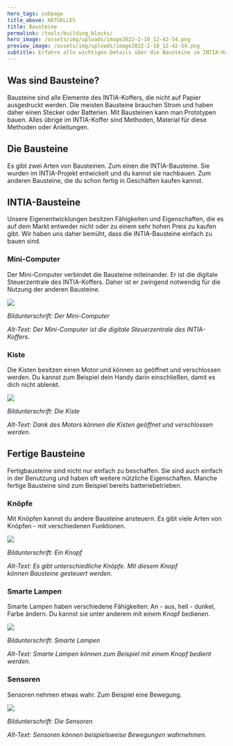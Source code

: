 ```yaml
---
hero_tags: subpage
title_above: AKTUELLES
title: Bausteine
permalink: /tools/building_blocks/
hero_image: /assets/img/uploads/image2022-2-10_12-42-54.png
preview_image: /assets/img/uploads/image2022-2-10_12-42-54.png
subtitle: Erfahre alle wichtigen Details über die Bausteine im INTIA-Koffer
---
```


## Was sind Bausteine?

Bausteine sind alle Elemente des INTIA-Koffers, die nicht auf Papier ausgedruckt werden. Die meisten Bausteine brauchen Strom und haben daher einen Stecker oder Batterien. Mit Bausteinen kann man Prototypen bauen. Alles übrige im INTIA-Koffer sind Methoden, Material für diese Methoden oder Anleitungen.

## Die Bausteine

Es gibt zwei Arten von Bausteinen. Zum einen die INTIA-Bausteine. Sie wurden im INTIA-Projekt entwickelt und du kannst sie nachbauen. Zum anderen Bausteine, die du schon fertig in Geschäften kaufen kannst.

## INTIA-Bausteine

Unsere Eigenentwicklungen besitzen Fähigkeiten und Eigenschaften, die es auf dem Markt entweder nicht oder zu einem sehr hohen Preis zu kaufen gibt. Wir haben uns daher bemüht, dass die INTIA-Bausteine einfach zu bauen sind.

### Mini-Computer

Der Mini-Computer verbindet die Bausteine miteinander. Er ist die digitale Steuerzentrale des INTIA-Koffers. Daher ist er zwingend notwendig für die Nutzung der anderen Bausteine.

![](https://wiki.th-koeln.de/download/attachments/27691761/image2022-2-10_12-43-46.png?version=1&modificationDate=1644493424968&api=v2)

_Bildunterschrift: Der Mini-Computer_

_Alt-Text: Der Mini-Computer ist die digitale Steuerzentrale des INTIA-Koffers._

### **Kiste**

Die Kisten besitzen einen Motor und können so geöffnet und verschlossen werden. Du kannst zum Beispiel dein Handy darin einschließen, damit es dich nicht ablenkt.

![](https://wiki.th-koeln.de/download/attachments/27691761/image2022-2-10_12-41-1.png?version=1&modificationDate=1644493259684&api=v2)

_Bildunterschrift: Die Kiste_

_Alt-Text: Dank des Motors können die Kisten geöffnet und verschlossen werden._

## Fertige Bausteine

Fertigbausteine sind nicht nur einfach zu beschaffen. Sie sind auch einfach in der Benutzung und haben oft weitere nützliche Eigenschaften. Manche fertige Bausteine sind zum Beispiel bereits batteriebetrieben.

### Knöpfe

Mit Knöpfen kannst du andere Bausteine ansteuern. Es gibt viele Arten von Knöpfen - mit verschiedenen Funktionen.

![](https://wiki.th-koeln.de/download/attachments/27691761/image2022-2-10_12-39-38.png?version=1&modificationDate=1644493176185&api=v2)

_Bildunterschrift: Ein Knopf_

_Alt-Text: Es gibt unterschiedliche Knöpfe. Mit diesem Knopf können Bausteine gesteuert werden._

### Smarte Lampen

Smarte Lampen haben verschiedene Fähigkeiten: An - aus, hell - dunkel, Farbe ändern. Du kannst sie unter anderem mit einem Knopf bedienen.

![](https://wiki.th-koeln.de/download/attachments/27691761/image2022-2-10_12-38-30.png?version=1&modificationDate=1644493108922&api=v2)

_Bildunterschrift: Smarte Lampen_

_Alt-Text: Smarte Lampen können zum Beispiel mit einem Knopf bedient werden._

### Sensoren

Sensoren nehmen etwas wahr. Zum Beispiel eine Bewegung.

![](https://wiki.th-koeln.de/download/attachments/27691761/image2022-2-10_12-42-54.png?version=1&modificationDate=1644493372695&api=v2)

_Bildunterschrift: Die Sensoren_

_Alt-Text: Sensoren können beispielsweise Bewegungen wahrnehmen._

<!--EndFragment-->

